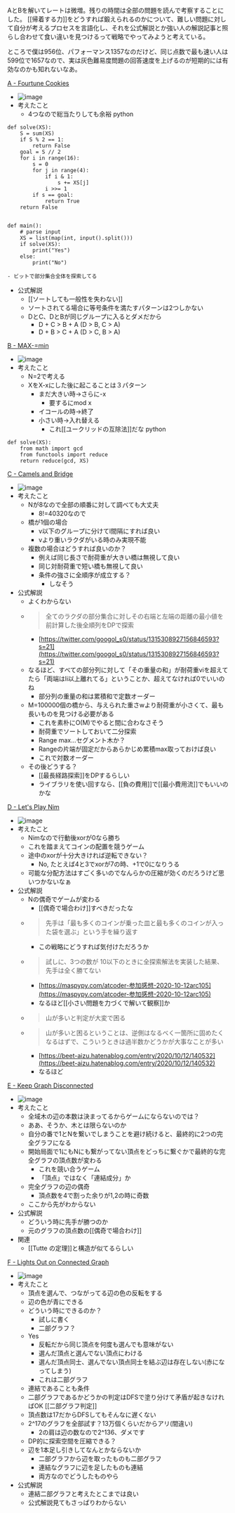 
AとBを解いてレートは微増。残りの時間は全部の問題を読んで考察することにした。
[[帰着する力]]をどうすれば鍛えられるのかについて、難しい問題に対して自分が考えるプロセスを言語化し、それを公式解説とか強い人の解説記事と照らし合わせて食い違いを見つけるって戦略でやってみようと考えている。

ところで僕は956位、パフォーマンス1357なのだけど、同じ点数で最も速い人は599位で1657なので、実は灰色難易度問題の回答速度を上げるのが短期的には有効なのかも知れないなあ。

[A - Fourtune Cookies](https://atcoder.jp/contests/arc105/tasks/arc105_a)
- ![image](https://gyazo.com/965ded9d0465682f4ac72c2cd98a84b0/thumb/1000)
- 考えたこと
    - 4つなので総当たりしても余裕
python

```
def solve(XS):
    S = sum(XS)
    if S % 2 == 1:
        return False
    goal = S // 2
    for i in range(16):
        s = 0
        for j in range(4):
            if i & 1:
                s += XS[j]
            i >>= 1
        if s == goal:
            return True
    return False


def main():
    # parse input
    XS = list(map(int, input().split()))
    if solve(XS):
        print("Yes")
    else:
        print("No")
```

    - ビットで部分集合全体を探索してる
- 公式解説
    - [[ソートしても一般性を失わない]]
    - ソートされてる場合に等号条件を満たすパターンは2つしかない
    - DとC、DとBが同じグループに入るとダメだから
        - D + C > B + A (D > B, C > A)
        - D + B > C + A (D > C, B > A)

[B - MAX-=min](https://atcoder.jp/contests/arc105/tasks/arc105_b)
- ![image](https://gyazo.com/7d51225e7e98ca2a831dfb93e0d14dfa/thumb/1000)
- 考えたこと
    - N=2で考える
    - XをX-xにした後に起こることは３パターン
        - まだ大きい時→さらに-x
            - 要するにmod x
        - イコールの時→終了
        - 小さい時→入れ替える
            - これ[[ユークリッドの互除法]]だな
python

```
def solve(XS):
    from math import gcd
    from functools import reduce
    return reduce(gcd, XS)
```


[C - Camels and Bridge](https://atcoder.jp/contests/arc105/tasks/arc105_c)
- ![image](https://gyazo.com/869d181ba8e1c413aad6abdaae58d06b/thumb/1000)
- 考えたこと
    - Nが8なので全部の順番に対して調べても大丈夫
        - 8!=40320なので
    - 橋が1個の場合
        - v以下のグループに分けてl間隔にすれば良い
        - vより重いラクダがいる時のみ実現不能
    - 複数の場合はどうすれば良いのか？
        - 例えば同じ長さで耐荷重が大きい橋は無視して良い
        - 同じ対耐荷重で短い橋も無視して良い
        - 条件の強さに全順序が成立する？
            - しなそう
- 公式解説
    - よくわからない
    - > 全てのラクダの部分集合に対しその右端と左端の距離の最小値を前計算した後全順列をDPで探索
        - [https://twitter.com/googol_s0/status/1315308927156846593?s=21](https://twitter.com/googol_s0/status/1315308927156846593?s=21)
    - なるほど、すべての部分列に対して「その重量の和」が耐荷重viを超えてたら「両端はli以上離れてる」ということか、超えてなければ0でいいのね
        - 部分列の重量の和は累積和で定数オーダー
    - M=100000個の橋から、与えられた重さwより耐荷重が小さくて、最も長いものを見つける必要がある
        - これを素朴にO(M)でやると間に合わなさそう
        - 耐荷重でソートしておいて二分探索
        - Range max…セグメント木か？
        - Rangeの片端が固定だからあらかじめ累積max取っておけば良い
        - これで対数オーダー
    - その後どうする？
        - [[最長経路探索]]をDPするらしい
        - ライブラリを使い回すなら、[[負の費用]]で[[最小費用流]]でもいいのかな

[D - Let's Play Nim](https://atcoder.jp/contests/arc105/tasks/arc105_d)
- ![image](https://gyazo.com/0c7dfdbf04c7708f8ea734260f888b1c/thumb/1000)
- 考えたこと
    - Nimなので行動後xorが0なら勝ち
    - これを踏まえてコインの配置を競うゲーム
    - 途中のxorが十分大きければ逆転できない？
        - No, たとえば4と3でxorが7の時、+1で0になりうる
    - 可能な分配方法はすごく多いのでなんらかの圧縮が効くのだろうけど思いつかないなぁ
- 公式解説
    - Nの偶奇でゲームが変わる
        - [[偶奇で場合わけ]]すべきだったな
    - > 先手は「最も多くのコインが乗った皿と最も多くのコインが入った袋を選ぶ」という手を繰り返す
        - この戦略にどうすれば気付けただろうか
    - > 試しに、3つの数が 10以下のときに全探索解法を実装した結果、先手は全く勝てない
        - [https://maspypy.com/atcoder-参加感想-2020-10-12arc105](https://maspypy.com/atcoder-参加感想-2020-10-12arc105)
        - なるほど[[小さい問題を力づくで解いて観察]]か
    - > 山が多いと判定が大変で困る
    - >  山が多いと困るということは、逆側はなるべく一箇所に固めたくなるはずで、こういうときは過半数かどうかが大事なことが多い
        - [https://beet-aizu.hatenablog.com/entry/2020/10/12/140532](https://beet-aizu.hatenablog.com/entry/2020/10/12/140532)
        - なるほど

[E - Keep Graph Disconnected](https://atcoder.jp/contests/arc105/tasks/arc105_e)
- ![image](https://gyazo.com/b574e16286d6e80922242bcf36153666/thumb/1000)
- 考えたこと
    - 全域木の辺の本数は決まってるからゲームにならないのでは？
    - ああ、そうか、木とは限らないのか
    - 自分の番で1とNを繋いでしまうことを避け続けると、最終的に2つの完全グラフになる
    - 開始局面で1にもNにも繋がってない頂点をどっちに繋ぐかで最終的な完全グラフの頂点数が変わる
        - これを競い合うゲーム
        - 「頂点」ではなく「連結成分」か
    - 完全グラフの辺の偶奇
        - 頂点数を4で割った余りが1,2の時に奇数
    - ここから先がわからない
- 公式解説
    - どういう時に先手が勝つのか
    - 元のグラフの頂点数の[[偶奇で場合わけ]]
- 関連
    - [[Tutte の定理]]と構造が似てるらしい

[F - Lights Out on Connected Graph](https://atcoder.jp/contests/arc105/tasks/arc105_f)
- ![image](https://gyazo.com/7e2b618d0324a5fd22cea014ba400fc2/thumb/1000)
- 考えたこと
    - 頂点を選んで、つながってる辺の色の反転をする
    - 辺の色が青にできる
    - どういう時にできるのか？
        - 試しに書く
        - 二部グラフ？
    - Yes
        - 反転だから同じ頂点を何度も選んでも意味がない
        - 選んだ頂点と選んでない頂点にわける
        - 選んだ頂点同士、選んでない頂点同士を結ぶ辺は存在しない(赤になってしまう)
        - これは二部グラフ
    - 連結であることも条件
    - 二部グラフであるかどうかの判定はDFSで塗り分けて矛盾が起きなければOK [[二部グラフ判定]]
    - 頂点数は17だからDFSしてもそんなに遅くない
    - 2^17のグラフを全部試す？13万個くらいだからアリ(間違い)
        - 2の肩は辺の数なので2^136、ダメです
    - DP的に探索空間を圧縮できる？
    - 辺を1本足し引きしてなんとかならないか
        - 二部グラフから辺を取ったものも二部グラフ
        - 連結なグラフに辺を足したものも連結
        - 両方なのでどうしたものやら
- 公式解説
    - 連結二部グラフと考えたとこまでは良い
    - 公式解説見てもさっぱりわからない
